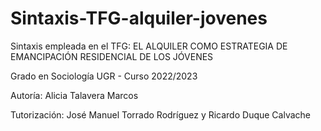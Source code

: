# Sintaxis-TFG-alquiler-jovenes

Sintaxis empleada en el TFG: EL ALQUILER COMO ESTRATEGIA DE EMANCIPACIÓN RESIDENCIAL DE LOS JÓVENES

Grado en Sociología UGR - Curso 2022/2023


Autoría: Alicia Talavera Marcos

Tutorización: José Manuel Torrado Rodríguez y Ricardo Duque Calvache
